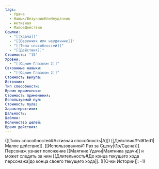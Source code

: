 ```yaml
---
tags:
  - Удача
  - Навык/ВезунчикИлиНеудачник
  - Активная
  - МалоеДействие
Ссылки:
  - "[[Удача]]"
  - "[[Везунчик или неудачник]]"
  - "[[Типы способностей]]"
  - "[[Действия]]"
Стоимость: "15"
Уровни:
  - "[[Одним Глазком 2]]"
Связанные навыки:
  - "[[Одним Глазком 2]]"
Стоимость выкупа:
Источник:
Тип способности:
Время применения:
Стоимость применения:
Используемый пул:
Стоимость пула:
Характеристики:
Дальность:
Шаблон:
Количество целей:
Время действия:
---
```

([[Типы способностей#Активная способность|А]]) [[Действия#^d81ed1|Малое действие]]. [[Использование#1 Раз за Сцену|(1р/Сцена)]]. Персонаж узнает положение [[Маятник Удачи|Маятника удачи]] и может следить за ним [[Длительность#До конца текущего хода персонажа|до конца своего текущего хода]]. ([[Очки Истории]]: -1)